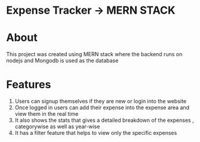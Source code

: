 # Expense Tracker -> MERN STACK

# About
This project was created using MERN stack where the backend runs on nodejs and Mongodb is used as the database

# Features
1. Users can signup themselves if they are new or login into the website
2. Once logged in users can add their expense into the expense area and view them in the real time
3. It also shows the stats that gives a detailed breakdown of the expenses , categorywise as well as year-wise
4. It has a filter feature that helps to view only the specific expenses
